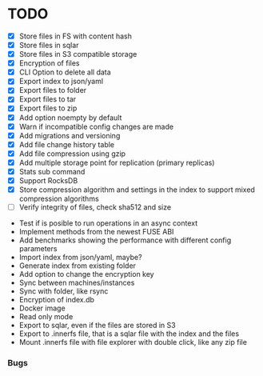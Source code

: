 # TODO

- [x] Store files in FS with content hash
- [x] Store files in sqlar
- [x] Store files in S3 compatible storage
- [x] Encryption of files
- [x] CLI Option to delete all data 
- [x] Export index to json/yaml
- [x] Export files to folder
- [x] Export files to tar
- [x] Export files to zip
- [x] Add option noempty by default
- [x] Warn if incompatible config changes are made
- [x] Add migrations and versioning
- [x] Add file change history table
- [x] Add file compression using gzip
- [x] Add multiple storage point for replication (primary replicas)
- [x] Stats sub command
- [x] Support RocksDB
- [x] Store compression algorithm and settings in the index to support mixed compression algorithms
- [ ] Verify integrity of files, check sha512 and size
- Test if is posible to run operations in an async context
- Implement methods from the newest FUSE ABI
- Add benchmarks showing the performance with different config parameters
- Import index from json/yaml, maybe?
- Generate index from existing folder
- Add option to change the encryption key
- Sync between machines/instances
- Sync with folder, like rsync
- Encryption of index.db
- Docker image
- Read only mode
- Export to sqlar, even if the files are stored in S3
- Export to .innerfs file, that is a sqlar file with the index and the files
- Mount .innerfs file with file explorer with double click, like any zip file

### Bugs
